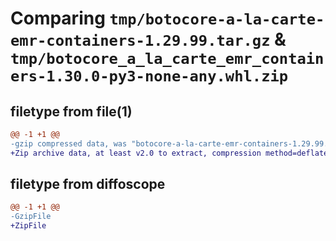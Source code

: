 # Comparing `tmp/botocore-a-la-carte-emr-containers-1.29.99.tar.gz` & `tmp/botocore_a_la_carte_emr_containers-1.30.0-py3-none-any.whl.zip`

## filetype from file(1)

```diff
@@ -1 +1 @@
-gzip compressed data, was "botocore-a-la-carte-emr-containers-1.29.99.tar", last modified: Sat Mar 25 01:22:43 2023, max compression
+Zip archive data, at least v2.0 to extract, compression method=deflate
```

## filetype from diffoscope

```diff
@@ -1 +1 @@
-GzipFile
+ZipFile
```

